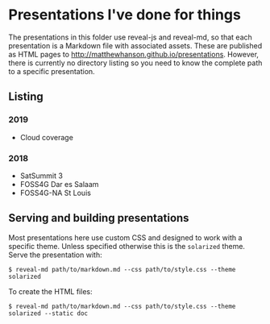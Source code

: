 # Presentations I've done for things

The presentations in this folder use reveal-js and reveal-md, so that each presentation is a Markdown file with associated assets. These are published as HTML pages to http://matthewhanson.github.io/presentations. However, there is currently no directory listing so you need to know the complete path to a specific presentation.


## Listing

### 2019

- Cloud coverage


### 2018

- SatSummit 3
- FOSS4G Dar es Salaam
- FOSS4G-NA St Louis


## Serving and building presentations

Most presentations here use custom CSS and designed to work with a specific theme. Unless specified otherwise this is the `solarized` theme. Serve the presentation with:

    $ reveal-md path/to/markdown.md --css path/to/style.css --theme solarized

To create the HTML files:

    $ reveal-md path/to/markdown.md --css path/to/style.css --theme solarized --static doc

